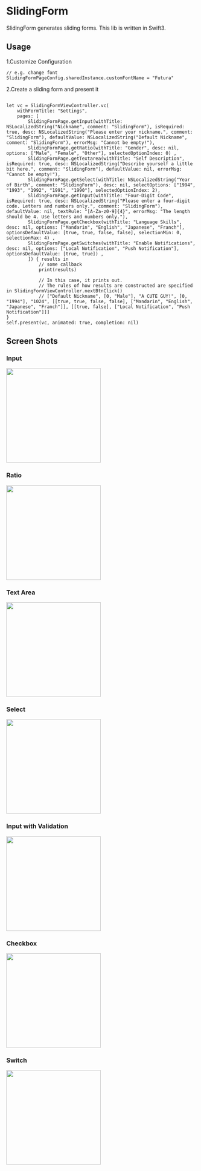 # SlidingForm
SlidingForm generates sliding forms. This lib is written in Swift3.

## Usage

1.Customize Configuration
```
// e.g. change font
SlidingFormPageConfig.sharedInstance.customFontName = "Futura"
```

2.Create a sliding form and present it
```

let vc = SlidingFormViewController.vc(
    withFormTitle: "Settings",
    pages: [
        SlidingFormPage.getInput(withTitle: NSLocalizedString("Nickname", comment: "SlidingForm"), isRequired: true, desc: NSLocalizedString("Please enter your nickname.", comment: "SlidingForm"), defaultValue: NSLocalizedString("Default Nickname", comment: "SlidingForm"), errorMsg: "Cannot be empty!"),
        SlidingFormPage.getRatio(withTitle: "Gender", desc: nil, options: ["Male", "Female", "Other"], selectedOptionIndex: 0) ,
        SlidingFormPage.getTextarea(withTitle: "Self Description", isRequired: true, desc: NSLocalizedString("Describe yourself a little bit here.", comment: "SlidingForm"), defaultValue: nil, errorMsg: "Cannot be empty!"),
        SlidingFormPage.getSelect(withTitle: NSLocalizedString("Year of Birth", comment: "SlidingForm"), desc: nil, selectOptions: ["1994", "1993", "1992", "1991", "1990"], selectedOptionIndex: 2),
        SlidingFormPage.getInput(withTitle: "Four-Digit Code", isRequired: true, desc: NSLocalizedString("Please enter a four-digit code. Letters and numbers only.", comment: "SlidingForm"), defaultValue: nil, textRule: "[A-Za-z0-9]{4}", errorMsg: "The length should be 4. Use letters and numbers only."),
        SlidingFormPage.getCheckbox(withTitle: "Language Skills", desc: nil, options: ["Mandarin", "English", "Japanese", "Franch"], optionsDefaultValue: [true, true, false, false], selectionMin: 0, selectionMax: 4) ,
        SlidingFormPage.getSwitches(withTitle: "Enable Notifications", desc: nil, options: ["Local Notification", "Push Notification"], optionsDefaultValue: [true, true]) ,
        ]) { results in
            // some callback
            print(results)
            
            // In this case, it prints out. 
            // The rules of how results are constructed are specified in SlidingFormViewController.nextBtnClick()
            // ["Default Nickname", [0, "Male"], "A CUTE GUY!", [0, "1994"], "1024", [[true, true, false, false], ["Mandarin", "English", "Japanese", "Franch"]], [[true, false], ["Local Notification", "Push Notification"]]]
}
self.present(vc, animated: true, completion: nil)
```

## Screen Shots

### Input
<img src="./Simulator%20Screen%20Shot%202016%E5%B9%B410%E6%9C%8817%E6%97%A5%20%E4%B8%8B%E5%8D%884.45.48.png" width="250">

### Ratio
<img src="./Simulator%20Screen%20Shot%202016%E5%B9%B410%E6%9C%8817%E6%97%A5%20%E4%B8%8B%E5%8D%884.49.41.png" width="250">

### Text Area
<img src="./Simulator%20Screen%20Shot%202016%E5%B9%B410%E6%9C%8817%E6%97%A5%20%E4%B8%8B%E5%8D%884.49.54.png" width="250">

### Select
<img src="./Simulator%20Screen%20Shot%202016%E5%B9%B410%E6%9C%8817%E6%97%A5%20%E4%B8%8B%E5%8D%884.50.32.png" width="250">

### Input with Validation
<img src="./Simulator%20Screen%20Shot%202016%E5%B9%B410%E6%9C%8817%E6%97%A5%20%E4%B8%8B%E5%8D%884.51.01.png" width="250">

### Checkbox
<img src="./Simulator%20Screen%20Shot%202016%E5%B9%B410%E6%9C%8817%E6%97%A5%20%E4%B8%8B%E5%8D%884.52.10.png" width="250">

### Switch
<img src="./Simulator%20Screen%20Shot%202016%E5%B9%B410%E6%9C%8817%E6%97%A5%20%E4%B8%8B%E5%8D%884.52.15.png" width="250">
